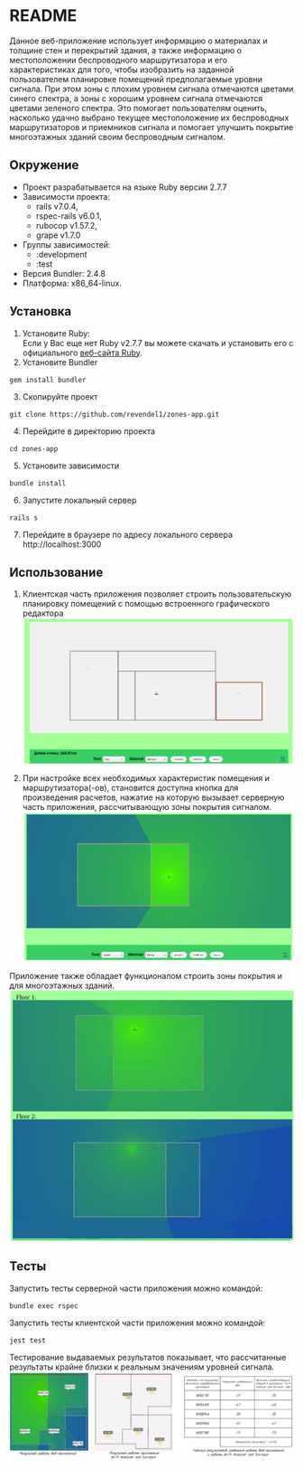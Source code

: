 # README

Данное веб-приложение использует информацию о материалах и толщине стен и перекрытий здания, а также информацию о местоположении беспроводного маршрутизатора и его характеристиках для того, чтобы изобразить на заданной пользователем планировке помещений предполагаемые уровни сигнала. При этом зоны с плохим уровнем сигнала отмечаются цветами синего спектра, а зоны с хорошим уровнем сигнала отмечаются цветами зеленого спектра. Это помогает пользователям оценить, насколько удачно выбрано текущее местоположение их беспроводных маршрутизаторов и приемников сигнала и помогает улучшить покрытие многоэтажных зданий своим беспроводным сигналом. 

## Окружение
- Проект разрабатывается на языке Ruby версии 2.7.7
- Зависимости проекта:
  - rails v7.0.4,
  - rspec-rails v6.0.1,
  - rubocop v1.57.2,
  -  grape v1.7.0
- Группы зависимостей:
  - :development
  - :test
- Версия Bundler: 2.4.8
- Платформа: x86_64-linux.

## Установка
1. Установите Ruby:  
Если у Вас еще нет Ruby v2.7.7 вы можете скачать и установить его с официального [веб-сайта Ruby](https://www.ruby-lang.org/).
2. Установите Bundler
```
gem install bundler
```
3. Скопируйте проект
```
git clone https://github.com/revendel1/zones-app.git
```
4. Перейдите в директорию проекта
```
cd zones-app
```
5. Установите зависимости
```
bundle install
```
6. Запустите локальный сервер
```
rails s
```
7. Перейдите в браузере по адресу локального сервера http://localhost:3000

## Использование
1. Клиентская часть приложения позволяет строить пользовательскую планировку помещений с помощью встроенного графического редактора
![Screenshot 1](https://github.com/revendel1/zones-app/blob/main/photos/Screenshot1.png)

2. При настройке всех необходимых характеристик помещения и маршрутизатора(-ов), становится доступна кнопка для произведения расчетов, нажатие на которую вызывает серверную часть приложения, рассчитывающую зоны покрытия сигналом.
![Screenshot 2](https://github.com/revendel1/zones-app/blob/main/photos/Screenshot2.png)

Приложение также обладает функционалом строить зоны покрытия и для многоэтажных зданий.
![Screenshot 3](https://github.com/revendel1/zones-app/blob/main/photos/Screenshot3.png)

## Тесты

Запустить тесты серверной части приложения можно командой:
```
bundle exec rspec
```
Запустить тесты клиентской части приложения можно командой:
```
jest test
```
Тестирование выдаваемых результатов показывает, что рассчитанные результаты крайне близки к реальным значениям уровней сигнала.
![Screenshot 4](https://github.com/revendel1/zones-app/blob/main/photos/Screenshot4.png)
